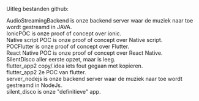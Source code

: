 Uitleg bestanden github:

<dl>
<dt>AudioStreamingBackend is onze backend server waar de muziek naar toe wordt gestreamd in JAVA.</dt>
<dt>IonicPOC is onze proof of concept over ionic.</dt>
<dt>Native script POC is onze proof of concept over Native script.</dt>
<dt>POCFlutter is onze proof of concept over Flutter.</dt>
<dt>React Native POC is onze proof of concept over React Native.</dt>
<dt>SilentDisco aller eerste opzet, maar is leeg.</dt>
<dt>flutter_app2 copy/.idea iets fout gegaan met kopieren.</dt>
<dt>flutter_app2 2e POC van flutter.</dt>
<dt>server_nodejs is onze backend server waar de muziek naar toe wordt gestreamd in NodeJs.</dt>
<dt>silent_disco is onze "definitieve" app.</dt>
</dl>
